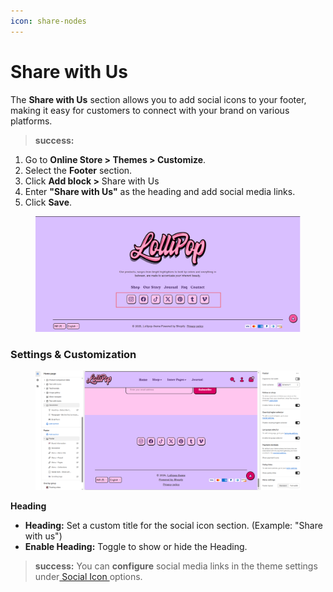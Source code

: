 ```yaml
---
icon: share-nodes
---
```


# Share with Us

The **Share with Us** section allows you to add social icons to your footer, making it easy for customers to connect with your brand on various platforms.

> **success:** 
1. Go to **Online Store > Themes > Customize**.
2. Select the **Footer** section.
3. Click **Add block >**  Share with Us
4. Enter **"Share with Us"** as the heading and add social media links.
5. Click **Save**.


<figure><img src="../../.gitbook/assets/footer-menu-03.jpg" alt=""><figcaption></figcaption></figure>

### **Settings & Customization**

<figure><img src="../../.gitbook/assets/footer-social.png" alt=""><figcaption></figcaption></figure>

**Heading**

* **Heading:** Set a custom title for the social icon section. (Example: "Share with us")
* **Enable Heading:** Toggle to show or hide the Heading.

> **success:** 
You can **configure** social media links in the theme settings under[ Social Icon ](../../theme-settings/social-icon.md)options.

